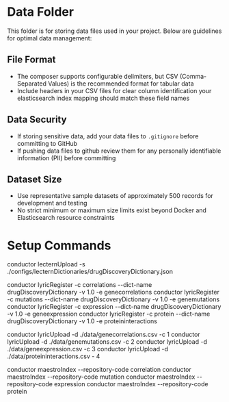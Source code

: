 # Data Folder

This folder is for storing data files used in your project. Below are guidelines
for optimal data management:

## File Format

- The composer supports configurable delimiters, but CSV (Comma-Separated
  Values) is the recommended format for tabular data
- Include headers in your CSV files for clear column identification your
  elasticsearch index mapping should match these field names

## Data Security

- If storing sensitive data, add your data files to `.gitignore` before
  committing to GitHub
- If pushing data files to github review them for any personally identifiable
  information (PII) before committing

## Dataset Size

- Use representative sample datasets of approximately 500 records for
  development and testing
- No strict minimum or maximum size limits exist beyond Docker and Elasticsearch
  resource constraints

# Setup Commands

conductor lecternUpload -s ./configs/lecternDictionaries/drugDiscoveryDictionary.json

conductor lyricRegister -c correlations --dict-name drugDiscoveryDictionary -v 1.0 -e genecorrelations
conductor lyricRegister -c mutations --dict-name drugDiscoveryDictionary -v 1.0 -e genemutations
conductor lyricRegister -c expression --dict-name drugDiscoveryDictionary -v 1.0 -e geneexpression
conductor lyricRegister -c protein --dict-name drugDiscoveryDictionary -v 1.0 -e proteininteractions

conductor lyricUpload -d ./data/genecorrelations.csv -c 1
conductor lyricUpload -d ./data/genemutations.csv -c 2
conductor lyricUpload -d ./data/geneexpression.csv -c 3
conductor lyricUpload -d ./data/proteininteractions.csv - 4

conductor maestroIndex --repository-code correlation
conductor maestroIndex --repository-code mutation
conductor maestroIndex --repository-code expression
conductor maestroIndex --repository-code protein
